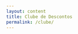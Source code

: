 ```yaml
---
layout: content
title: Clube de Descontos
permalink: /clube/
---
```


<script language= "JavaScript">
location.href="https://clube.pagseguro.uol.com.br/portal/alimotel"
</script>
